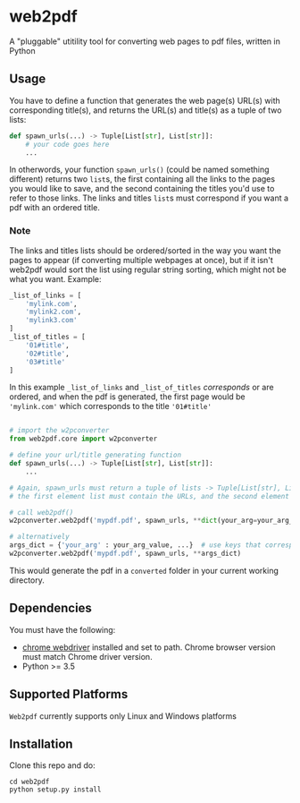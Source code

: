 # web2pdf

A "pluggable" utitility tool for converting web pages to pdf files, written in Python

## Usage

You have to define a function that generates the web page(s) URL(s) with corresponding title(s), and returns the URL(s) and title(s) as a tuple of two lists:

```python
def spawn_urls(...) -> Tuple[List[str], List[str]]:
    # your code goes here
    ...
```

In otherwords, your function ```spawn_urls()``` (could be named something different) returns two ```list```s, the first containing all the links to the pages you would like to save, and the second containing the titles you'd use to refer to those links. The links and titles ```list```s must correspond if you want a pdf with an ordered title.

### Note
The links and titles lists should be ordered/sorted in the way you want the pages to appear (if converting multiple webpages at once), but if it isn't web2pdf would sort the list using regular string sorting, which might not be what you want.
Example: 
```python
_list_of_links = [
    'mylink.com',
    'mylink2.com',
    'mylink3.com'
]
_list_of_titles = [
    '01#title',
    '02#title',
    '03#title'
]
```
In this example ```_list_of_links``` and ```_list_of_titles``` _corresponds_ or are ordered, and when the pdf is generated, the first page would be ```'mylink.com'``` which corresponds to the title ```'01#title'```

```python

# import the w2pconverter
from web2pdf.core import w2pconverter

# define your url/title generating function
def spawn_urls(...) -> Tuple[List[str], List[str]]:
    ...

# Again, spawn_urls must return a tuple of lists -> Tuple[List[str], List[str]]
# the first element list must contain the URLs, and the second element list must contain your choice of "title" for each corresponding URL in the first element list.

# call web2pdf()
w2pconverter.web2pdf('mypdf.pdf', spawn_urls, **dict(your_arg=your_arg_value, ...))

# alternatively
args_dict = {'your_arg' : your_arg_value, ...}  # use keys that corresponds to your function's arguments
w2pconverter.web2pdf('mypdf.pdf', spawn_urls, **args_dict)

```
This would generate the pdf in a  ```converted``` folder in your current working directory.

## Dependencies

You must have the following:
* [chrome webdriver](https://chromedriver.chromium.org/downloads) installed and set to path. Chrome browser version must match Chrome driver version.
* Python >= 3.5


## Supported Platforms

```Web2pdf``` currently supports only Linux and Windows platforms


## Installation

Clone this repo and do:
```
cd web2pdf
python setup.py install
```


